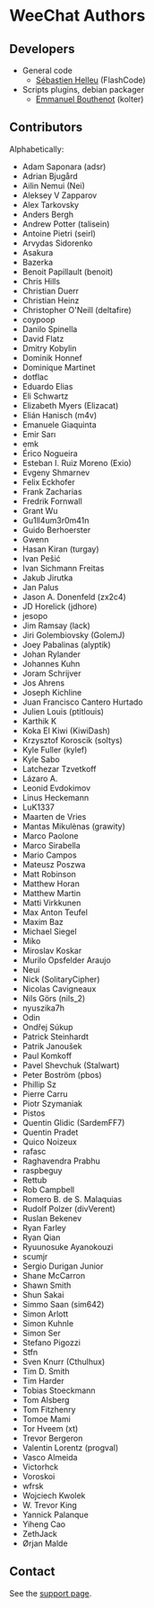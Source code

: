 # WeeChat Authors

## Developers

- General code
  - [Sébastien Helleu](https://github.com/flashcode) (FlashCode)
- Scripts plugins, debian packager
  - [Emmanuel Bouthenot](https://github.com/k0lter) (kolter)

## Contributors

Alphabetically:

- Adam Saponara (adsr)
- Adrian Bjugård
- Ailin Nemui (Nei)
- Aleksey V Zapparov
- Alex Tarkovsky
- Anders Bergh
- Andrew Potter (talisein)
- Antoine Pietri (seirl)
- Arvydas Sidorenko
- Asakura
- Bazerka
- Benoit Papillault (benoit)
- Chris Hills
- Christian Duerr
- Christian Heinz
- Christopher O'Neill (deltafire)
- coypoop
- Danilo Spinella
- David Flatz
- Dmitry Kobylin
- Dominik Honnef
- Dominique Martinet
- dotflac
- Eduardo Elias
- Eli Schwartz
- Elizabeth Myers (Elizacat)
- Elián Hanisch (m4v)
- Emanuele Giaquinta
- Emir Sarı
- emk
- Érico Nogueira
- Esteban I. Ruiz Moreno (Exio)
- Evgeny Shmarnev
- Felix Eckhofer
- Frank Zacharias
- Fredrik Fornwall
- Grant Wu
- Gu1ll4um3r0m41n
- Guido Berhoerster
- Gwenn
- Hasan Kiran (turgay)
- Ivan Pešić
- Ivan Sichmann Freitas
- Jakub Jirutka
- Jan Palus
- Jason A. Donenfeld (zx2c4)
- JD Horelick (jdhore)
- jesopo
- Jim Ramsay (lack)
- Jiri Golembiovsky (GolemJ)
- Joey Pabalinas (alyptik)
- Johan Rylander
- Johannes Kuhn
- Joram Schrijver
- Jos Ahrens
- Joseph Kichline
- Juan Francisco Cantero Hurtado
- Julien Louis (ptitlouis)
- Karthik K
- Koka El Kiwi (KiwiDash)
- Krzysztof Koroscik (soltys)
- Kyle Fuller (kylef)
- Kyle Sabo
- Latchezar Tzvetkoff
- Lázaro A.
- Leonid Evdokimov
- Linus Heckemann
- LuK1337
- Maarten de Vries
- Mantas Mikulėnas (grawity)
- Marco Paolone
- Marco Sirabella
- Mario Campos
- Mateusz Poszwa
- Matt Robinson
- Matthew Horan
- Matthew Martin
- Matti Virkkunen
- Max Anton Teufel
- Maxim Baz
- Michael Siegel
- Miko
- Miroslav Koskar
- Murilo Opsfelder Araujo
- Neui
- Nick (SolitaryCipher)
- Nicolas Cavigneaux
- Nils Görs (nils_2)
- nyuszika7h
- Odin
- Ondřej Súkup
- Patrick Steinhardt
- Patrik Janoušek
- Paul Komkoff
- Pavel Shevchuk (Stalwart)
- Peter Boström (pbos)
- Phillip Sz
- Pierre Carru
- Piotr Szymaniak
- Pistos
- Quentin Glidic (SardemFF7)
- Quentin Pradet
- Quico Noizeux
- rafasc
- Raghavendra Prabhu
- raspbeguy
- Rettub
- Rob Campbell
- Romero B. de S. Malaquias
- Rudolf Polzer (divVerent)
- Ruslan Bekenev
- Ryan Farley
- Ryan Qian
- Ryuunosuke Ayanokouzi
- scumjr
- Sergio Durigan Junior
- Shane McCarron
- Shawn Smith
- Shun Sakai
- Simmo Saan (sim642)
- Simon Arlott
- Simon Kuhnle
- Simon Ser
- Stefano Pigozzi
- Stfn
- Sven Knurr (Cthulhux)
- Tim D. Smith
- Tim Harder
- Tobias Stoeckmann
- Tom Alsberg
- Tom Fitzhenry
- Tomoe Mami
- Tor Hveem (xt)
- Trevor Bergeron
- Valentin Lorentz (progval)
- Vasco Almeida
- Victorhck
- Voroskoi
- wfrsk
- Wojciech Kwolek
- W. Trevor King
- Yannick Palanque
- Yiheng Cao
- ZethJack
- Ørjan Malde

## Contact

See the [support page](https://weechat.org/about/support/).
